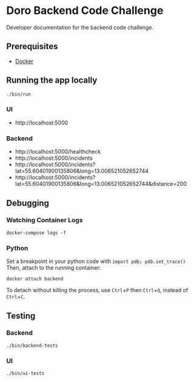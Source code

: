 # Doro Backend Code Challenge
Developer documentation for the backend code challenge.

## Prerequisites
* [Docker](https://docs.docker.com/get-docker/)

## Running the app locally
```shell
./bin/run
```
### UI
* http://localhost:5000

### Backend
* http://localhost:5000/healthcheck
* http://localhost:5000/incidents
* http://localhost:5000/incidents?lat=55.60401900135806&long=13.006521052652744
* http://localhost:5000/incidents?lat=55.60401900135806&long=13.006521052652744&distance=200


## Debugging
### Watching Container Logs
```shell
docker-compose logs -f
```
### Python
Set a breakpoint in your python code with `import pdb; pdb.set_trace()`
Then, attach to the running container:
```shell
docker attach backend
```
To detach without killing the process, use `Ctrl`+`P` then `Ctrl`+`Q`, instead of `Ctrl`+`C`.


## Testing
### Backend
```shell
./bin/backend-tests
```


### UI
```shell
./bin/ui-tests
```